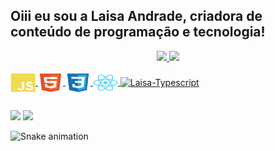 ## Oiii eu sou a Laisa Andrade, criadora de conteúdo de programação e tecnologia!
<div align="center">
  <a href="https://github.com/LaisaCCAndrade">
  <img height="150em" src="https://github-readme-stats.vercel.app/api?username=LaisaCCAndrade&show_icons=true&theme=dracula&include_all_commits=true&count_private=true"/>
  <img height="150em" src="https://github-readme-stats.vercel.app/api/top-langs/?username=LaisaCCAndrade&layout=compact&langs_count=7&theme=dracula"/>
</div>
<div style="display: inline_block"><br>
  <img align="center" alt="Laisa-Js" height="30" width="40" src="https://raw.githubusercontent.com/devicons/devicon/master/icons/javascript/javascript-plain.svg">
 <img align="center" alt="Laisa-HTML" height="30" width="40" src="https://raw.githubusercontent.com/devicons/devicon/master/icons/html5/html5-original.svg">
  <img align="center" alt="Laisa-CSS" height="30" width="40" src="https://raw.githubusercontent.com/devicons/devicon/master/icons/css3/css3-original.svg">
  <img align="center" alt="Laisa-React" height="30" width="40" src="https://github.com/devicons/devicon/blob/master/icons/react/react-original.svg">
  <img align="center" alt="Laisa-Typescript" height="30" width="40" src="https://github.com/devicons/devicon/blob/master/icons/typescript/typescript-original">
  
<!--   <img align="right" alt="Laisa-pic" height="150" style="border-radius:50px;" src="https://media.discordapp.net/attachments/639956127056134178/890373478988013628/Publicacoes_Instagram_1_1.png?width=676&height=676"> -->
</div>
  
  ##
 
<div> 
 <a href="https://www.instagram.com/laisaandrade26/" target="_blank"><img src="https://img.shields.io/badge/-Instagram-%23E4405F?style=for-the-badge&logo=instagram&logoColor=white" target="_blank"></a>
 	<a href="https://www.linkedin.com/in/laisa-c-c-andrade-9760bb131/" target="_blank"><img src="https://img.shields.io/badge/-LinkedIn-%230077B5?style=for-the-badge&logo=linkedin&logoColor=white" target="_blank"></a> 
 </div>
  
  
  ![Snake animation](https://github.com/LaisaCCAndrade/LaisaCCAndrade/blob/output/github-contribution-grid-snake.svg)
 

